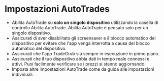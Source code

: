 # **Impostazioni AutoTrades**

- Abilita AutoTrade su **solo un singolo dispositivo** utilizzando la casella di controllo Abilita AutoTrade. Abilita AutoTrade è pensato solo per un singolo dispositivo.
- Assicurati di aver disabilitato gli screensaver e il blocco automatico del dispositivo per evitare che l'app venga interrotta a causa del blocco automatico del dispositivo.
- Assicurati che l'app TradeGrub sia sempre in esecuzione in primo piano.
- Assicurati che il tuo dispositivo abbia dati in tempo reale connessi e attivi. Puoi facilmente verificare se i prezzi si stanno aggiornando.
- Imposta altre impostazioni AutoTrade come da guida alle impostazioni individuali.

